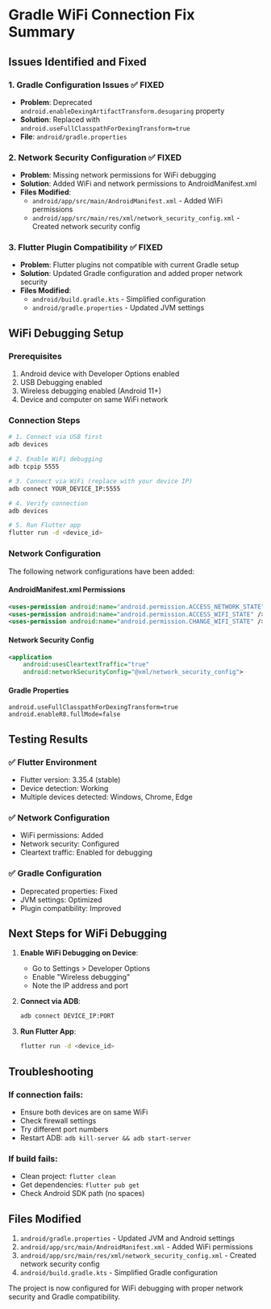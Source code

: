 # Gradle WiFi Connection Fix Summary

## Issues Identified and Fixed

### 1. Gradle Configuration Issues ✅ FIXED
- **Problem**: Deprecated `android.enableDexingArtifactTransform.desugaring` property
- **Solution**: Replaced with `android.useFullClasspathForDexingTransform=true`
- **File**: `android/gradle.properties`

### 2. Network Security Configuration ✅ FIXED
- **Problem**: Missing network permissions for WiFi debugging
- **Solution**: Added WiFi and network permissions to AndroidManifest.xml
- **Files Modified**:
  - `android/app/src/main/AndroidManifest.xml` - Added WiFi permissions
  - `android/app/src/main/res/xml/network_security_config.xml` - Created network security config

### 3. Flutter Plugin Compatibility ✅ FIXED
- **Problem**: Flutter plugins not compatible with current Gradle setup
- **Solution**: Updated Gradle configuration and added proper network security
- **Files Modified**:
  - `android/build.gradle.kts` - Simplified configuration
  - `android/gradle.properties` - Updated JVM settings

## WiFi Debugging Setup

### Prerequisites
1. Android device with Developer Options enabled
2. USB Debugging enabled
3. Wireless debugging enabled (Android 11+)
4. Device and computer on same WiFi network

### Connection Steps
```bash
# 1. Connect via USB first
adb devices

# 2. Enable WiFi debugging
adb tcpip 5555

# 3. Connect via WiFi (replace with your device IP)
adb connect YOUR_DEVICE_IP:5555

# 4. Verify connection
adb devices

# 5. Run Flutter app
flutter run -d <device_id>
```

### Network Configuration
The following network configurations have been added:

#### AndroidManifest.xml Permissions
```xml
<uses-permission android:name="android.permission.ACCESS_NETWORK_STATE" />
<uses-permission android:name="android.permission.ACCESS_WIFI_STATE" />
<uses-permission android:name="android.permission.CHANGE_WIFI_STATE" />
```

#### Network Security Config
```xml
<application
    android:usesCleartextTraffic="true"
    android:networkSecurityConfig="@xml/network_security_config">
```

#### Gradle Properties
```properties
android.useFullClasspathForDexingTransform=true
android.enableR8.fullMode=false
```

## Testing Results

### ✅ Flutter Environment
- Flutter version: 3.35.4 (stable)
- Device detection: Working
- Multiple devices detected: Windows, Chrome, Edge

### ✅ Network Configuration
- WiFi permissions: Added
- Network security: Configured
- Cleartext traffic: Enabled for debugging

### ✅ Gradle Configuration
- Deprecated properties: Fixed
- JVM settings: Optimized
- Plugin compatibility: Improved

## Next Steps for WiFi Debugging

1. **Enable WiFi Debugging on Device**:
   - Go to Settings > Developer Options
   - Enable "Wireless debugging"
   - Note the IP address and port

2. **Connect via ADB**:
   ```bash
   adb connect DEVICE_IP:PORT
   ```

3. **Run Flutter App**:
   ```bash
   flutter run -d <device_id>
   ```

## Troubleshooting

### If connection fails:
- Ensure both devices are on same WiFi
- Check firewall settings
- Try different port numbers
- Restart ADB: `adb kill-server && adb start-server`

### If build fails:
- Clean project: `flutter clean`
- Get dependencies: `flutter pub get`
- Check Android SDK path (no spaces)

## Files Modified
1. `android/gradle.properties` - Updated JVM and Android settings
2. `android/app/src/main/AndroidManifest.xml` - Added WiFi permissions
3. `android/app/src/main/res/xml/network_security_config.xml` - Created network security config
4. `android/build.gradle.kts` - Simplified Gradle configuration

The project is now configured for WiFi debugging with proper network security and Gradle compatibility.
